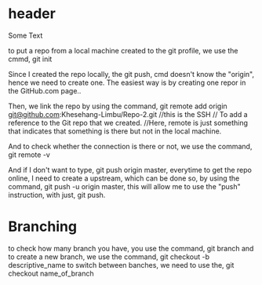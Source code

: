 # header

Some Text

to put a repo from a local machine created to the git profile, we use the cmmd, git init

Since I created the repo locally, the git push, cmd doesn't know the "origin", hence we need to create one. The easiest way is by creating one repor in the GitHub.com page..

Then, we link the repo by using the command, git remote add origin git@github.com:Khesehang-Limbu/Repo-2.git //this is the SSH // To add a reference to the Git repo that we created.
//Here, remote is just something that indicates that something is there but not in the local machine.

And to check whether the connection is there or not, we use the command, git remote -v

And if I don't want to type, git push origin master, everytime to get the repo online, I need to create a upstream, which can be done so, by using the command, git push -u origin master, this will allow me to use the "push" instruction, with just, git push.

# Branching 

to check how many branch you have, you use the command, git branch
and to create a new branch, we use the command, git checkout -b descriptive_name
to switch between banches, we need to use the, git checkout name_of_branch

